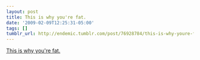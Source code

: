 ```yaml
---
layout: post
title: This is why you're fat.
date: '2009-02-09T12:25:31-05:00'
tags: []
tumblr_url: http://endemic.tumblr.com/post/76928784/this-is-why-youre-fat
---
```

[This is why you're fat.](http://thisiswhyyourefat.com/)  
